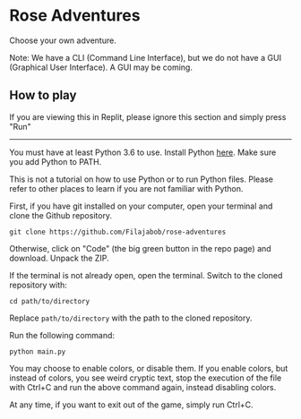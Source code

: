 # Rose Adventures

Choose your own adventure.

Note: We have a CLI (Command Line Interface), but we do not have a GUI (Graphical User Interface). A GUI may be coming.

## How to play

If you are viewing this in Replit, please ignore this section and simply press "Run"

---

You must have at least Python 3.6 to use. Install Python [here](https://www.python.org/downloads/). Make sure you add Python to PATH.

This is not a tutorial on how to use Python or to run Python files. Please refer to other places to learn if you are not familiar with Python.

First, if you have git installed on your computer, open your terminal and clone the Github repository.

```
git clone https://github.com/Filajabob/rose-adventures
```

Otherwise, click on "Code" (the big green button in the repo page) and download. Unpack the ZIP.

If the terminal is not already open, open the terminal. Switch to the cloned repository with:

```
cd path/to/directory
```

Replace `path/to/directory` with the path to the cloned repository.

Run the following command:

```
python main.py
```

You may choose to enable colors, or disable them. If you enable colors, but instead of colors, you see weird cryptic text, stop the execution of the file with Ctrl+C and run the above command again, instead disabling colors.

At any time, if you want to exit out of the game, simply run Ctrl+C.